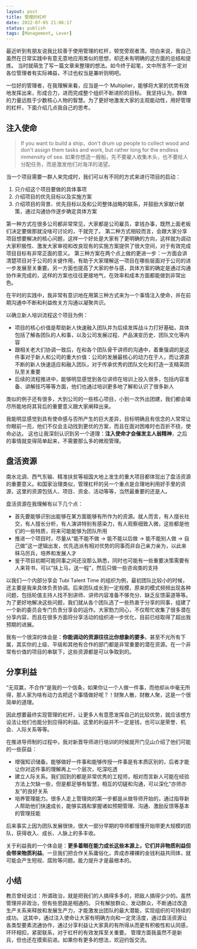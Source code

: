 ```yaml
---
layout: post
title: 管理的杠杆
date: 2022-07-05 21:06:17
status: publish
tags: [Management, Lever]
---
```


最近听到有朋友说我比较善于使用管理的杠杆，顿觉旁观者清。坦白来说，我自己虽然在日常实践中有意无意地应用类似的思想，却还未有明确的这方面的总结和提炼。
当时就萌生了写一篇文章来整理的想法。如今终于起笔，文中所言不一定对各位管理者有实际裨益，不过也权当是兼听则明吧。

一位好的管理者，在我理解来看，应当是一个 Multiplier，能够将大家的优势有效地发挥出来，形成合力，进而完成整个组织不断进阶的目标。
我坚持认为，群体的力量远胜于少数核心人物的智慧。为了更好地激发大家的主观能动性，用好管理的杠杆，下面介绍几点我自己的思考。

## 注入使命

> If you want to build a ship，don't drum up people to collect wood and don't assign them tasks and work, but rather long for the endless immensity of sea.
> 如果你想造一艘船，先不要雇人收集木头，也不要给人分配任务，而是激发他们对海洋的渴望。

当一个项目需要一群人来完成时，我们可以有不同的方式来进行项目的启动：

1. 只介绍这个项目要做的具体事项
2. 介绍项目的优先目标以及实施方案
3. 介绍项目的背景、优先目标以及和公司整体战略的联系，并鼓励大家献计献策，通过沟通协作逐步确定具体方案

第一种方式在很多公司都非常常见，大家都是公司雇员，拿钱办事，既然上面老板们决定要做那就没啥可讨论的，干就完了。
第二种方式相较而言，会跟大家分享项目想要解决的核心问题，这样一个好处是大家有了更明确的方向，这样就为调动大家积极性、激发大家审视和改良现有的实施方案提供了很大空间，对于有效完成项目目标有非常正面的意义。
第三种方案在两个点上做的更进一步：一方面会讲清楚项目对于公司的关键作用，有助于大家理解这一项目在哪些层面对于公司的进一步发展至关重要。另一方面也提高了大家的参与感，具体方案的确定是通过沟通协作来完成的，这样的方案也往往更接地气，在效率和成本方面都能做到非常出色。

在平时的实践中，我非常有意识地在用第三种方式来为一个事情注入使命，并在前期沟通中不断和利益攸关方沟通以凝聚共识。

以确立新人培训流程这个项目为例：

- 项目的核心价值是帮助新人快速融入团队并为后续发挥战斗力打好基础，具体包括了解各团队的人和事，以及公司发展过程、产品演变历史、团队文化等内容
- 跟相关老大们协调一致后，在和各个团队骨干讲师的沟通中，着重强调的是这件事对于新人和公司的重大价值：公司的发展最核心的动力在于人，而让源源不断的新人快速适应和融入团队，对于传承优秀的团队文化和打造一支精英团队至关重要
- 后续的流程推进中，能够明显感觉到各位讲师在培训上投入很多，包括内容准备、讲解技巧等等方面，他们也通过培训更多地了解和认识了很多新人

类似的例子还有很多，大到公司的一些核心项目，小到一次外出团建，我们都会竭尽所能地将其背后的重要意义跟大家阐释出来。

我能明显感觉到具有使命感与否所产生的巨大差异，目标明确且有信念的人常常让你眼前一亮，他们不仅会主动找到更优的方案，而且在面对困难时也百折不挠，使命必达。
这也让我深刻认识到另一个道理：**注入使命才会催发主人翁精神**，之后的事情就变得简单起来，不需要那么多的微观管理。


## 盘活资源

南水北调、西气东输、精准扶贫等祖国大地上发生的重大项目都体现出了盘活资源的重要意义。和国家治理类似，管理杠杆的另一个重点是合理地利用好手里的资源，这里的资源包括人、项目、资金、活动等等，当然最重要的还是人。

盘活资源在我理解有以下几个点：

- 首先要能够识别出能够在某方面能够有所作为的资源。就人而言，有人擅长社交，有人擅长分析，有人演讲特别有感染力，有人观察细致入微，这些都是他们的一些特质，将来可能能够为团队所用
- 推进一个项目时，尽量从“能不能不做 -> 能不能以后做 -> 能不能别人做 -> 自己做”这一逻辑出发，优先选派有相对优势的同事而非自己亲力亲为，以此来秣马厉兵，培养和发展人才
- 鉴于项目初期可能同事之间还没那么熟悉，同时也可能有一些重要决策需要有人来背书，可以“扶上马，送一程”，然后只做一些咨询类的支持

以我们一个内部分享会 Tubi Talent Time 的组织为例，最初团队比较小的时候，还主要是我来具体负责协调。后来团队成长到一定规模，原来的模式频频出现各种问题，包括轮值主持人找不到讲师、讲师内容准备不够充分、缺乏反馈渠道等等。
为了更好地解决这些问题，我们就从各个团队选了一些热衷于分享的同事，组建了一个新的委员会专门负责分享会的运作。大家勠力同心，不仅帮忙收集了很多潜在分享内容，而且在很多方面将分享活动的组织进一步优化，目前已经取得了超出我预期的进展。

我有一个很深的体会是：**你能调动的资源往往比你想象的要多**。甚至不光所有下属，其实你的上级、平级和其他有合作的部门都是非常重要的潜在资源。在一个非常有价值的项目的串联下，这些资源都是可以争取到的。


## 分享利益

“无双赢，不合作”是我的一个信条，如果你让一个人做一件事，而他却从中毫无所得，那人家为啥有动力去把这个事情做好呢？！财聚人散，财散人聚，这是一个很简单的道理。

因此想要最终实现管理的杠杆，让更多人有意愿发挥自己的比较优势，就应该想方设法让他们也能分到应得的利益。这里的利益并不一定是钱，也可以是荣誉、机会、人际关系等等。

在推进导师制的过程中，我对新晋导师进行培训的时候就开门见山介绍了他们可能的一些获益：

- 增强知识储备。能够做好一件事和能够传授一件事是有本质区别的，后者才能让你对这件事的理解再上一个层次，吃深吃透
- 建立人际关系。我们招到的都是非常优秀的工程师，相对而言新人可能在经验方法上欠缺一些，但是都足够有智慧，相互的切磋和沟通，可以深化“亦师亦友”的良好关系
- 培养管理能力。很多人走上管理岗的第一步都是从做导师开始的，通过指导新人帮助他们快速成长，能够实践和掌握诸如预期管理、沟通、激励反馈等基本的管理技能

后来事实上因为团队发展很快，很大一部分早期的导师都慢慢开始带更大规模的团队，获得收入、成长、人脉上的多丰收。

关于利益我的一个体会是：**更多着眼在能力成长这些本源上，它们并非物质利益但会带来物质利益**。一旦我们把合作关系庸俗化，弄成赤裸裸的金钱利益共同体，就可能会产生短视、腐败等问题。能力提升才是最根本的。


## 小结

教员曾经说过：所谓政治，就是把我们的人搞得多多的，把敌人搞得少少的。虽然管理并非政治，但有些思路是相通的。
只有解放群众，发动群众，不断通过改造生产关系来释放和发展生产力，才能激发出团队的最大潜能，实现组织的可持续的成功。
这其中，通过注入使命让大家有明确方向和一定灵活度，通过盘活资源让各类型要素流通协作，通过分享利益让大家真的有所得从而更有积极性和认同感，环环相扣，紧密联系，对于杠杆的有效发挥至关重要。
管理方面我虽然不是新兵，但也还在摸索前进。如果你有更多的想法，欢迎约饭交流。
